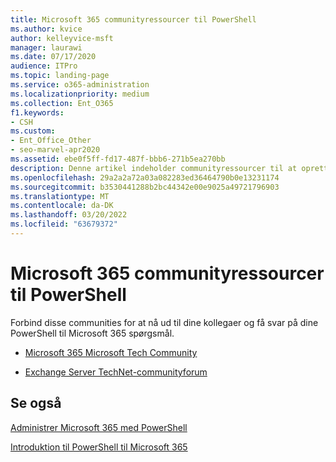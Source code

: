 ```yaml
---
title: Microsoft 365 communityressourcer til PowerShell
ms.author: kvice
author: kelleyvice-msft
manager: laurawi
ms.date: 07/17/2020
audience: ITPro
ms.topic: landing-page
ms.service: o365-administration
ms.localizationpriority: medium
ms.collection: Ent_O365
f1.keywords:
- CSH
ms.custom:
- Ent_Office_Other
- seo-marvel-apr2020
ms.assetid: ebe0f5ff-fd17-487f-bbb6-271b5ea270bb
description: Denne artikel indeholder communityressourcer til at oprette forbindelse til dine kollegaer og få hjælp til PowerShell til Microsoft 365.
ms.openlocfilehash: 29a2a2a72a03a082283ed36464790b0e13231174
ms.sourcegitcommit: b3530441288b2bc44342e00e9025a49721796903
ms.translationtype: MT
ms.contentlocale: da-DK
ms.lasthandoff: 03/20/2022
ms.locfileid: "63679372"
---
```

# <a name="microsoft-365-community-resources-for-powershell"></a>Microsoft 365 communityressourcer til PowerShell

Forbind disse communities for at nå ud til dine kollegaer og få svar på dine PowerShell til Microsoft 365 spørgsmål. 
  
- [Microsoft 365 Microsoft Tech Community](https://techcommunity.microsoft.com/t5/microsoft-365/ct-p/microsoft365)
    
- [Exchange Server TechNet-communityforum](https://social.technet.microsoft.com/Forums/exchange/home?forum=exchangesvrgeneral)
    
## <a name="see-also"></a>Se også

[Administrer Microsoft 365 med PowerShell](manage-microsoft-365-with-microsoft-365-powershell.md)
  
[Introduktion til PowerShell til Microsoft 365](getting-started-with-microsoft-365-powershell.md)
